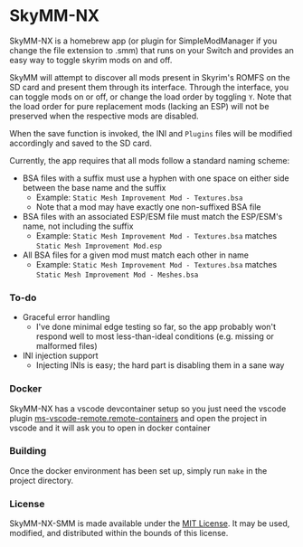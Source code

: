 # SkyMM-NX

SkyMM-NX is a homebrew app (or plugin for SimpleModManager if you change the file extension to .smm) that runs on your Switch and provides an easy way to toggle skyrim mods on
and off.

SkyMM will attempt to discover all mods present in Skyrim's ROMFS on the SD card and present them through its interface.
Through the interface, you can toggle mods on or off, or change the load order by toggling `Y`. Note that the load order
for pure replacement mods (lacking an ESP) will not be preserved when the respective mods are disabled.

When the save function is invoked, the INI and `Plugins` files will be modified accordingly and saved to the SD card.

Currently, the app requires that all mods follow a standard naming scheme:

- BSA files with a suffix must use a hyphen with one space on either side between the base name and the suffix
  - Example: `Static Mesh Improvement Mod - Textures.bsa`
  - Note that a mod may have exactly one non-suffixed BSA file
- BSA files with an associated ESP/ESM file must match the ESP/ESM's name, not including the suffix
  - Example: `Static Mesh Improvement Mod - Textures.bsa` matches `Static Mesh Improvement Mod.esp`
- All BSA files for a given mod must match each other in name
  - Example: `Static Mesh Improvement Mod - Textures.bsa` matches `Static Mesh Improvement Mod - Meshes.bsa`

### To-do

- Graceful error handling
  - I've done minimal edge testing so far, so the app probably won't respond well to most less-than-ideal
    conditions (e.g. missing or malformed files)
- INI injection support
  - Injecting INIs is easy; the hard part is disabling them in a sane way

### Docker

SkyMM-NX has a vscode devcontainer setup so you just need the vscode plugin [ms-vscode-remote.remote-containers](https://marketplace.visualstudio.com/items?itemName=ms-vscode-remote.remote-containers) and open the project in vscode and it will ask you to open in docker container

### Building

Once the docker environment has been set up, simply run `make` in the project directory.

### License

SkyMM-NX-SMM is made available under the
[MIT License](https://github.com/caseif/SkyrimNXModManager/blob/master/LICENSE). It may be used, modified, and
distributed within the bounds of this license.
